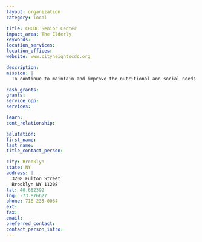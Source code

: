 ```yaml
---
layout: organization
category: local

title: CHCDC Senior Center
impact_area: The Elderly
keywords: 
location_services: 
location_offices: 
website: www.cityheightscdc.org

description: 
mission: |
  To continue to maintain and improve the nutritional and social needs of our seniors, making them viable members of the community.

cash_grants: 
grants: 
service_opp: 
services: 

learn: 
cont_relationship: 

salutation: 
first_name: 
last_name: 
title_contact_person: 

city: Brooklyn
state: NY
address: |
  3208 Fulton Street    
  Brooklyn NY 11208
lat: 40.682392
lng: -73.876627
phone: 718-235-0064
ext: 
fax: 
email: 
preferred_contact: 
contact_person_intro: 
---
```

